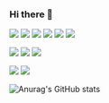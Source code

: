 ### Hi there 👋

<!--https://img.shields.io/badge/텍스트-뱃지컬러?style=flat-square&logo=이모지이름&logoColor=white-->
<img src="https://img.shields.io/badge/Python-3766AB?style=flat square&logo=Python&logoColor=white"/></a>
<img src="https://img.shields.io/badge/Jupyter-F37626?style=flat-square&logo=Jupyter&logoColor=white"/></a>
<img src="https://img.shields.io/badge/PyTorch-EE4C2C?style=flat-square&logo=PyTorch&logoColor=white"/></a>
<img src="https://img.shields.io/badge/MySQL-4479A1?style=flat-square&logo=MySQL&logoColor=white"/></a>
<img src="https://img.shields.io/badge/Qgis-589632?style=flat-square&logo=Qgis&logoColor=white"/></a>
<img src="https://img.shields.io/badge/R-276DC3?style=flat-square&logo=R&logoColor=white"/></a>

<img src="https://img.shields.io/badge/scikitlearn-F7931E?style=flat-square&logo=scikit-learn&logoColor=white"/></a>
<img src="https://img.shields.io/badge/pandas-150458?style=flat-square&logo=pandas&logoColor=white"/></a>
<img src="https://img.shields.io/badge/Keras-D00000?style=flat-square&logo=Keras&logoColor=white"/></a>

<img src="https://img.shields.io/badge/Google Colab-F9AB00?style=flat-square&logo=Google Colab&logoColor=white"/></a>
<img src="https://img.shields.io/badge/Visual Studio Code-007ACC?style=flat-square&logo=Visual Studio Code&logoColor=white"/></a>


![Anurag's GitHub stats](https://github-readme-stats.vercel.app/api?username=yoonseongsik&show_icons=true&theme=gruvbox_light)
